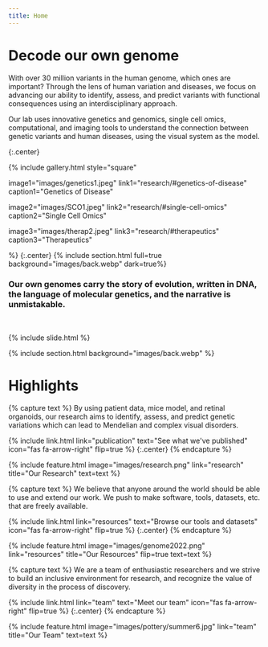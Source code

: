 ```yaml
---
title: Home
---
```


# Decode our own genome

With over 30 million variants in the human genome, which ones are important? Through the lens of human variation and diseases, we focus on advancing our ability to identify, assess, and predict variants with functional consequences using an interdisciplinary approach. 

Our lab uses innovative genetics and genomics, single cell omics, computational, and imaging tools to understand the connection between genetic variants and human diseases, using the visual system as the model.

{:.center}

{%
  include gallery.html style="square"

  image1="images/genetics1.jpeg"
  link1="research/#genetics-of-disease"
  caption1="Genetics&nbsp;of&nbsp;Disease"

  image2="images/SCO1.jpeg"
  link2="research/#single-cell-omics"
  caption2="Single&nbsp;Cell&nbsp;Omics"

  image3="images/therap2.jpeg"
  link3="research/#therapeutics"
  caption3="Therapeutics"

%}
{:.center}
{% include section.html full=true background="images/back.webp" dark=true%}
<br>
### Our own genomes carry the story of evolution, written in DNA, the language of molecular genetics, and the narrative is unmistakable.
<br>

{% include slide.html %}

{% include section.html background="images/back.webp" %}

# Highlights

{% capture text %}
By using patient data, mice model, and retinal organoids, our research aims to identify, assess, and predict genetic variations which can lead to Mendelian and complex visual disorders.

{%
  include link.html
  link="publication"
  text="See what we've published"
  icon="fas fa-arrow-right"
  flip=true
%}
{:.center}
{% endcapture %}

{%
  include feature.html
  image="images/research.png"
  link="research"
  title="Our Research"
  text=text
%}

{% capture text %}
We believe that anyone around the world should be able to use and extend our work. 
We push to make software, tools, datasets, etc. that are freely available.

{%
  include link.html
  link="resources"
  text="Browse our tools and datasets"
  icon="fas fa-arrow-right"
  flip=true
%}
{:.center}
{% endcapture %}

{%
  include feature.html
  image="images/genome2022.png"
  link="resources"
  title="Our Resources"
  flip=true
  text=text
%}

{% capture text %}
We are a team of enthusiastic researchers and we strive to build an inclusive environment for research, and recognize the value of diversity in the process of discovery.

{%
  include link.html
  link="team"
  text="Meet our team"
  icon="fas fa-arrow-right"
  flip=true
%}
{:.center}
{% endcapture %}

{%
  include feature.html
  image="images/pottery/summer6.jpg"
  link="team"
  title="Our Team"
  text=text
%}
